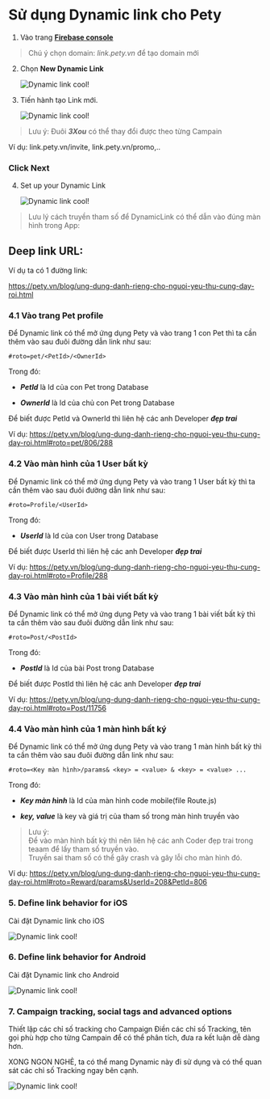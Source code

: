 # Sử dụng Dynamic link cho Pety

1. Vào trang [**Firebase console**](https://console.firebase.google.com/project/pety-30b47/durablelinks/links/https:~2F~2Flink.pety.vn)

> Chú ý chọn domain: _link.pety.vn_ để tạo domain mới

2. Chọn **New Dynamic Link**

   ![Dynamic link cool!](resource/b2.png "Dynamic link cool")

3. Tiến hành tạo Link mới.

   ![Dynamic link cool!](resource/b3.png "Dynamic link cool")

> Lưu ý: Đuôi **_3Xou_** có thể thay đổi được theo từng Campain

Ví dụ: link.pety.vn/invite, link.pety.vn/promo,..

### Click **Next**

4. Set up your Dynamic Link

   ![Dynamic link cool!](resource/b4.png "Dynamic link cool")

> Lưu lý cách truyền tham số để DynamicLink có thể dẫn vào đúng màn hình trong App:

## Deep link URL:

Ví dụ ta có 1 đường link:

https://pety.vn/blog/ung-dung-danh-rieng-cho-nguoi-yeu-thu-cung-day-roi.html

### 4.1 Vào trang Pet profile

Để Dynamic link có thể mở ứng dụng Pety và vào trang 1 con Pet thì ta cần thêm vào sau đuôi đường dẫn link như sau:

```
#roto=pet/<PetId>/<OwnerId>
```

Trong đó:

- **_PetId_** là Id của con Pet trong Database

- **_OwnerId_** là Id của chủ con Pet trong Database

Để biết được PetId và OwnerId thì liên hệ các anh Developer **_đẹp trai_**

Ví dụ: https://pety.vn/blog/ung-dung-danh-rieng-cho-nguoi-yeu-thu-cung-day-roi.html#roto=pet/806/288

### 4.2 Vào màn hình của 1 User bất kỳ

Để Dynamic link có thể mở ứng dụng Pety và vào trang 1 User bất kỳ thì ta cần thêm vào sau đuôi đường dẫn link như sau:

```
#roto=Profile/<UserId>
```

Trong đó:

- **_UserId_** là Id của con User trong Database

Để biết được UserId thì liên hệ các anh Developer **_đẹp trai_**

Ví dụ: https://pety.vn/blog/ung-dung-danh-rieng-cho-nguoi-yeu-thu-cung-day-roi.html#roto=Profile/288

### 4.3 Vào màn hình của 1 bài viết bất kỳ

Để Dynamic link có thể mở ứng dụng Pety và vào trang 1 bài viết bất kỳ thì ta cần thêm vào sau đuôi đường dẫn link như sau:

```
#roto=Post/<PostId>
```

Trong đó:

- **_PostId_** là Id của bài Post trong Database

Để biết được PostId thì liên hệ các anh Developer **_đẹp trai_**

Ví dụ: https://pety.vn/blog/ung-dung-danh-rieng-cho-nguoi-yeu-thu-cung-day-roi.html#roto=Post/11756

### 4.4 Vào màn hình của 1 màn hình bất ký

Để Dynamic link có thể mở ứng dụng Pety và vào trang 1 màn hình bất kỳ thì ta cần thêm vào sau đuôi đường dẫn link như sau:

```
#roto=<Key màn hình>/params& <key> = <value> & <key> = <value> ...
```

Trong đó:

- **_Key màn hình_** là Id của màn hình code mobile(file Route.js)

- **_key, value_** là key và giá trị của tham số trong màn hình truyền vào

> Lưu ý: \
> Để vào màn hình bất kỳ thì nên liên hệ các anh Coder đẹp trai trong teaam để lấy tham số truyền vào.\
> Truyền sai tham số có thể gây crash và gây lỗi cho màn hình đó.

Ví dụ: https://pety.vn/blog/ung-dung-danh-rieng-cho-nguoi-yeu-thu-cung-day-roi.html#roto=Reward/params&UserId=208&PetId=806

### 5. Define link behavior for iOS

Cài đặt Dynamic link cho iOS

![Dynamic link cool!](resource/b5.png "Dynamic link cool")

### 6. Define link behavior for Android

Cài đặt Dynamic link cho Android

![Dynamic link cool!](resource/b6.png "Dynamic link cool")

### 7. Campaign tracking, social tags and advanced options

Thiết lập các chỉ số tracking cho Campaign
Điền các chỉ số Tracking, tên gọi phù hợp cho từng Campain để có thể phân tích, đưa ra kết luận dễ dàng hơn.

XONG NGON NGHẺ, ta có thể mang Dynamic này đi sử dụng và có thể quan sát các chỉ số Tracking ngay bên cạnh.

![Dynamic link cool!](resource/b7.png "Dynamic link cool")
